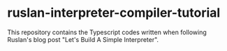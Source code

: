# ruslan-interpreter-compiler-tutorial
This repository contains the Typescript codes written when following Ruslan's blog post "Let's Build A Simple Interpreter".
